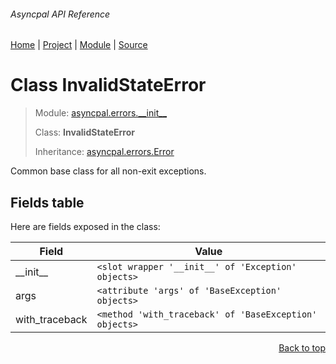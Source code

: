 ###### Asyncpal API Reference
[Home](/docs/api/README.md) | [Project](/README.md) | [Module](/docs/api/modules/asyncpal/errors/__init__/README.md) | [Source](/asyncpal/errors/__init__.py)

# Class InvalidStateError
> Module: [asyncpal.errors.\_\_init\_\_](/docs/api/modules/asyncpal/errors/__init__/README.md)
>
> Class: **InvalidStateError**
>
> Inheritance: [asyncpal.errors.Error](/docs/api/modules/asyncpal/errors/__init__/class-Error.md)

Common base class for all non-exit exceptions.

## Fields table
Here are fields exposed in the class:

| Field | Value |
| --- | --- |
| \_\_init\_\_ | `<slot wrapper '__init__' of 'Exception' objects>` |
| args | `<attribute 'args' of 'BaseException' objects>` |
| with\_traceback | `<method 'with_traceback' of 'BaseException' objects>` |

<p align="right"><a href="#asyncpal-api-reference">Back to top</a></p>
